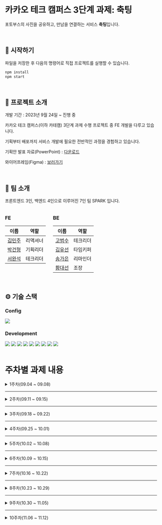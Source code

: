# 카카오 테크 캠퍼스 3단계 과제: 축팅

포토부스의 사진을 공유하고, 만남을 연결하는 서비스 **축팅**입니다.

<br />

## 🏁 시작하기

파일을 저장한 후 다음의 명령어로 직접 프로젝트를 실행할 수 있습니다.

```zsh
npm install
npm start
```

<br />

## 🧐 프로젝트 소개

개발 기간 : 2023년 9월 24일 ~ 진행 중

카카오 테크 캠퍼스(이하 카테캠) 3단계 과제 수행 프로젝트 중 FE 개발을 다루고 있습니다.

기획부터 배포까지 서비스 개발에 필요한 전반적인 과정을 경험하고 있습니다.

기획안 발표 자료(PowerPoint) : [다운로드](https://drive.google.com/file/d/1NsLP3KFZE2CUSgwqEm7uGOyySQEIONOg/view?usp=sharing)

와이어프레임(Figma) : [보러가기](https://www.figma.com/file/n1fenCQYDfghtHT2Qua0YL/kakao14WireBoard?type=design&node-id=0%3A1&mode=design&t=oSx3LovlAi3IIcv2-1)

<br />

## 👋 팀 소개

프론트엔드 3인, 백엔드 4인으로 이루어진 7인 팀 SPARK 입니다.

<div style="display: flex; gap: 24px;">
  <div>
    <h3>FE</h3>
    <table>
      <thead>
        <tr>
          <th>이름</th>
          <th>역할</th>
        </tr>
      </thead>
      <tbody>
        <tr>
          <td><a href="https://github.com/MINJOO-KIM" target="_blank">김민주</a></td>
          <td>리액셔너</td>
        </tr>
        <tr>
          <td><a href="https://github.com/GhoRid" target="_blank">박건형</a></td>
          <td>기획리더</td>
        </tr>
        <tr>
          <td><a href="https://github.com/iam454" target="_blank">서완석</a></td>
          <td>테크리더</td>
        </tr>
      </tbody>
    </table>
  </div>
  <div>
    <h3>BE</h3>
    <table>
      <thead>
        <tr>
          <th>이름</th>
          <th>역할</th>
        </tr>
      </thead>
      <tbody>
        <tr>
          <td><a href="https://github.com/GoBeromsu" target="_blank">고범수</a></td>
          <td>테크리더</td>
        </tr>
        <tr>
          <td><a href="https://github.com/yuseonkim" target="_blank">김유선</a></td>
          <td>타임키퍼</td>
        </tr>
        <tr>
          <td><a href="https://github.com/SongGaEun16" target="_blank">송가은</a></td>
          <td>리마인더</td>
        </tr>
        <tr>
          <td><a href="https://github.com/hwangdaesun" target="_blank">황대선</a></td>
          <td>조장</td>
        </tr>
      </tbody>
    </table>
  </div>
</div>

<br />

## ⚙️ 기술 스택

### Config

<img src="https://img.shields.io/badge/npm-CB3837?style=for-the-badge&logo=npm&logoColor=white">

### Development

<div style="display: flex; gap: 4px;">
  <img src="https://img.shields.io/badge/create react app-09D3AC?style=for-the-badge&logo=create react app&logoColor=white">
  <img src="https://img.shields.io/badge/styled components-DB7093?style=for-the-badge&logo=styled components&logoColor=white">
  <img src="https://img.shields.io/badge/react router dom-CA4245?style=for-the-badge&logo=react router&logoColor=white">
  <img src="https://img.shields.io/badge/react modal-61DAFB?style=for-the-badge&logo=react&logoColor=white">
  <img src="https://img.shields.io/badge/framer motion-0055FF?style=for-the-badge&logo=framer&logoColor=white">
  <img src="https://img.shields.io/badge/swiper-6332F6?style=for-the-badge&logo=swiper&logoColor=white">
  <img src="https://img.shields.io/badge/recoil-3578E5?style=for-the-badge&logo=recoil&logoColor=white">
  <img src="https://img.shields.io/badge/react query-FF4154?style=for-the-badge&logo=react query&logoColor=white">
  <img src="https://img.shields.io/badge/egjs infinite grid-03C75A?style=for-the-badge&logo=naver&logoColor=white">
</div>

<br />

# 주차별 과제 내용

<details>
  <summary>1주차(09.04 ~ 09.08)</summary>
  <div>

### ✅ 산출물

```
- 5 Whys
- 마켓 리서치
- 페르소나 & 저니맵
- 와이어프레임
- 칸반보드
```

  </div>
</details>

---

<details>
  <summary>2주차(09.11 ~ 09.15)</summary>
  <div>
  
### ✅ 산출물

```
- ERD 설계서
- API 명세서
```

  </div>
</details>

---

<details>
  <summary>3주차(09.18 ~ 09.22)</summary>
  <div>
  
### ✅ 산출물

```
- 기획안 발표
```

  </div>
</details>

---

<details>
  <summary>4주차(09.25 ~ 10.01)</summary>
  <div>
  
### ✅ 산출물

```
민주
- 게시물 Skeleton UI 생성

건형
- 모달 생성

완석
- 개발 환경 설정
- 스타일 초기화 및 폰트, 색상 결정
- 페이지 경로 설정 및 내비게이션 바 생성
- 공통 컴포넌트 생성
- 인기 페이지 UI 임시 생성
```

### ❓ 멘토링 질문

**건형, GhoRid**

1. 컴포넌트를 만들 때, 재사용성을 고려하면 컴포넌트에 받을 props가 너무 많아지는 걸 느꼈습니다. 예를 들어, 모달창 하나를 만드려면 모달창을 열고 닫는 함수, 모달창이 열려있는 상태, 모달창 텍스트, 버튼 함수, 버튼에 들어갈 텍스트(버튼이 2개면 두 개), 버튼 색상, 버튼 아이콘 등... 재사용성을 확보하려면 전달할 props가 워낙 많아지니 이런저런 상황에 활용할 수 있도록 만든 컴포넌트를 처음부터 알아서 만드는 느낌이 강해지는 터라 이에 대해 헷갈립니다. 커스텀을 어디까지 허용해야 할까요?

2. 현재 모달은 modalType이라는 변수에 따라 switch문으로 색상 및 텍스트를 변경할 수 있게 했습니다. modalType만 지정하여 props에 넘겨주면 미리 지정한 switch를 통해 알아서 스타일링이 바뀌게 됩니다. 새로운 상황이 생기면 switch문에 case를 추가하여 처리할 수 있습니다. case를 추가하여 스타일링을 확장하도록 하는 방식은 어떻게 생각하시나요? (코드 리뷰 후 이 방식이 안 좋다는 걸 느껴서 현재는 색상, 텍스트 등을 props로 받아서 직접 지정할 수 있도록 바꿀 예정입니다.)

3. 개발 첫 주를 진행하면서 코드 리뷰의 중요성을 몸소 깨달았습니다. 자주 소통하지 않으면 방향성이 틀어지는 걸 늦게 캐치하여 큰 수정이 필요하게 됩니다. 현업에서는 코드 리뷰의 주기가 어떻게 되나요?

**완석, iam454**

1️⃣ 코드 리뷰에 대한 조언을 여쭙고자 합니다.

저희 팀은 weekly 브랜치에 PR을 보내고 1명 이상의 리뷰 후 merge하는 방식을 채택했습니다. 놓친 부분을 리뷰를 통해 잡거나 직접 개발하지 않은 부분도 어느 정도 이해할 수 있게 되어서 장점을 느꼈지만, 단점 역시 느끼고 있습니다. 개발 첫 주동안 느낀 불편한 점은 다음과 같습니다.

- 같이 배우는 입장이기 때문에, 누가 더 좋은 방향성을 가진 코드인지 판단하기 어렵습니다.
- 리뷰의 과정이 감정을 상하게 할 수도 있을 것 같아 굉장히 조심스럽습니다.
- UI 관련 내용은 merge 이전에 화면으로 볼 수 없습니다.

코드 리뷰는 적절하게 이루어지고 있는지([예시1](https://github.com/Step3-kakao-tech-campus/Team14_FE/pull/12), [예시2](https://github.com/Step3-kakao-tech-campus/Team14_FE/pull/13)), 불편점을 완화해줄 꿀팁이 있는지 궁금합니다.

2️⃣ 디렉토리 구조에 대한 생각이 궁금합니다.

이 프로젝트는 다음과 같은 구조로 수행될 것 같습니다. 정답이 있는 문제는 아니겠지만 현업에서 자주 사용되는 방식이 있는지, 멘토님이 추천하시는 어떤 방식이 있는지 궁금합니다.

```
my-app
├── node_modules
├── public
│   ├── index.html
│   ├── favicon.ico
│   └── manifest.json
├── src
│   ├── api
│   │   ├── index.js
│   │   └── ... (다른 API 관련 파일들)
│   ├── components
│   │   ├── CommonComponent1
│   │   ├── CommonComponent2
│   │   └── ... (다른 공통 컴포넌트들)
│   ├── lib
│   │   ├── index.js
│   │   └── ... (다른 라이브러리 관련 파일들)
│   ├── pages
│   │   ├── Page1
│   │   │   ├── components
│   │   │   │   ├── Page1Component1
│   │   │   │   ├── Page1Component2
│   │   │   │   └── ... (다른 페이지 1의 컴포넌트들)
│   │   │   └── Page1.js (or Page1.jsx)
│   │   ├── Page2
│   │   │   ├── components
│   │   │   │   ├── Page2Component1
│   │   │   │   ├── Page2Component2
│   │   │   │   └── ... (다른 페이지 2의 컴포넌트들)
│   │   │   └── Page2.js (or Page2.jsx)
│   │   └── ... (다른 페이지들)
│   ├── utils
│   │   ├── index.js
│   │   └── ... (다른 유틸리티 함수들)
│   ├── App.js
│   ├── index.js
│   └── ...
├── package.json
├── package-lock.json
└── ...
```

3️⃣ 이미지 파일 관리는 어디서 하는게 좋나요?(public vs src/assets)

이미지 파일은 public 폴더 혹은 src 폴더의 하위로 관리하는 것 같습니다(구글링). 그런데 제 수준에서는 어떤 폴더를 선택하는 것이 좋은지 잘 와닿지가 않습니다. 멘토님께서는 어떤 기준으로 어떤 방식을 선택하여 이미지 파일을 관리하나요? 추천해주시는 방식이 있나요?(아이콘(svg)과 로고(png or svg) 정도가 관리될 것 같습니다.)

4️⃣ 현업에서 라이브러리는 자주 사용되나요? 라이브러리의 선택 기준에는 어떤 것이 있나요?

  </div>
</details>

---

<details>
  <summary>5주차(10.02 ~ 10.08)</summary>
  <div>
  
### ✅ 산출물

```
민주
- 홈 페이지 Swiper 적용

건형
- 마이 페이지 UI 생성

완석
- 게시물 Skeleton UI 리팩토링
- 모달 리팩토링(react-modal 적용)
- 게시물 UI 생성
- 인기 페이지 UI 생성
- 인기 페이지 게시물 상세 조회 UI 생성
- 게시물 좋아요 애니메이션 생성
- 설정 페이지 생성
- 홈 페이지 Swiper 적용
- 홈 페이지 게시물 time progress bar 기능 생성
- 홈 페이지 게시물 pause/resume 기능 생성
```

### ❓ 멘토링 질문

**완석, iam454**

1️⃣ 클릭 이벤트와 더블클릭 이벤트의 구분

멘토링 시간 때 질문 드렸던 것과 동일합니다. 좀 더 연구해보겠습니다.

  </div>
</details>

---

<details>
  <summary>6주차(10.09 ~ 10.15)</summary>
  <div>
  
### ✅ 산출물

```
민주
- 업로드 완료 페이지 임시 생성

건형
- 마이 페이지 게시물 상세 조회 페이지 생성
- 업로드 선택 페이지 임시 생성

완석
- 홈 페이지 클릭/더블클릭 이벤트 이슈 해결
- 마이 페이지 리팩토링
- 마이 페이지 이미지 파일 업로드 기능 생성
- 업로드 페이지 임시 생성
```

  </div>
</details>

---

<details>
  <summary>7주차(10.16 ~ 10.22)</summary>
  <div>
  
### ✅ 산출물

```
민주
- 업로드 완료 페이지 리팩토링

건형
- 업로드 선택 페이지 리팩토링

완석
- 404 페이지 생성
- 시맨틱 태그 적용
- API 연결 준비
```

  </div>
</details>

---

<details>
  <summary>8주차(10.23 ~ 10.29)</summary>
  <div>

8주차는 중간고사 기간으로 자율적으로 개발했습니다.

### ✅ 산출물

```
- 완석
카카오 로그인 API 임시 연결
홈 전체 조회 API 임시 연결
인기 전체 조회 API 연결 및 무한 스크롤 구현
인기 상세 조회 API 연결
좋아요 API 연결
업로드 API 연결
인스타그램 연결 로직 임시 생성
로그아웃 API 임시 연결
로그인 여부에 따른 접근 제한(로그인) 모달 생성
MY 계정 정보 조회 API 임시 연결
MY 전체 조회 API 임시 연결 및 무한 스크롤 구현
MY 상세 조회 API 임시 연결
```

  </div>
</details>

---

<details>
  <summary>9주차(10.30 ~ 11.05)</summary>
  <div>
  
### ✅ 산출물

```
- 건형
로그인 여부에 따른 레이아웃 생성
MY 페이지 관련 에러 처리

- 완석
카카오 로그인
인스타그램 연결
로그아웃
회원탈퇴
favicon 및 오픈그래프
```

  </div>
</details>

---

<details>
  <summary>10주차(11.06 ~ 11.12)</summary>
  <div>
  
### ✅ 산출물

```
- 민주
홈 무한스크롤

- 건형
MY 무한스크롤

- 완석
홈 무한스크롤
MY 무한스크롤
전체 코드 정리 및 기능 확인
크램폴린 배포
```

  </div>
</details>
